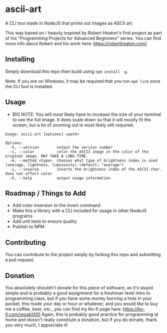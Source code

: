 # ascii-art
A CLI tool made in NodeJS that prints out images as ASCII art.

This was based on / heavily inspired by Robert Heaton's first project as part of his "Programming Projects for Advanced Beginners" series. You can find more info about Robert and his work here: https://robertheaton.com/

## Installing
Simply download this repo then build using `npm install -g`.

Note: If you are on Windows, it may be required that you run `npm link` once the CLI tool is installed.

## Usage
- BIG NOTE: You will most likely have to increase the size of your terminal to see the full image. It does scale down so that it will mostly fit the screen, but a lot of zooming out is most likely still required.
```
Usage: ascii-art [options] <path>

Options:
  -V, --version        output the version number
  -c, --color          color the ASCII image in the color of the original image. MAY TAKE A LONG TIME.
  -m, --method <type>  chooses what type of brightness index is used [average, lightness, luminosity] (default: "average")
  -i, --inverse        inverts the brightness index of the ASCII char. does not affect color
  -h, --help           output usage information
```

## Roadmap / Things to Add
- Add color inversion to the invert command
- Make this a library with a CLI included for usage in other NodeJS programs
- Add unit tests to ensure quality
- Publish to NPM

## Contributing
You can contribute to the project simply by forking this repo and submitting a pull request.

## Donation
You absolutely shouldn't donate for this piece of software, as it's stupid simple and is probably a good assignment for a freshman level intro to programming class, but if you have some money burning a hole in your pocket, this made your day or hour or whatever, and you would like to buy me a coffee, beer, etc., you can find my Ko-fi page here: https://ko-fi.com/mpab1410
Again, this is probably good practice for programming at home and doesn't really consitiute a donation, but if you do donate, thank you very much, I appreciate it!
